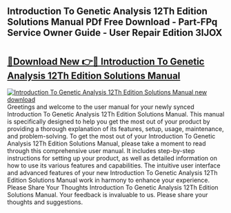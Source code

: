 ## Introduction To Genetic Analysis 12Th Edition Solutions Manual PDf Free Download - Part-FPq Service Owner Guide - User Repair Edition 3IJOX

# <h2><a href="http://bc15738.oget.top/?id=Introduction+To+Genetic+Analysis+12Th+Edition+Solutions+Manual">🔗Download New 👉🔴 Introduction To Genetic Analysis 12Th Edition Solutions Manual</a></h2>

[![Introduction To Genetic Analysis 12Th Edition Solutions Manual new download](https://i.imgur.com/5g1atiW.png)](http://bc15738.oget.top/?id=Introduction+To+Genetic+Analysis+12Th+Edition+Solutions+Manual)
Greetings and welcome to the user manual for your newly synced Introduction To Genetic Analysis 12Th Edition Solutions Manual. This manual is specifically designed to help you get the most out of your product by providing a thorough explanation of its features, setup, usage, maintenance, and problem-solving. To get the most out of your Introduction To Genetic Analysis 12Th Edition Solutions Manual, please take a moment to read through this comprehensive user manual. It includes step-by-step instructions for setting up your product, as well as detailed information on how to use its various features and capabilities. The intuitive user interface and advanced features of your new Introduction To Genetic Analysis 12Th Edition Solutions Manual work in harmony to enhance your experience. Please Share Your Thoughts Introduction To Genetic Analysis 12Th Edition Solutions Manual. Your feedback is invaluable to us. Please share your thoughts and suggestions.
